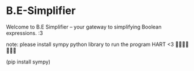 # B.E-Simplifier
 Welcome to B.E Simplifier – your gateway to simplifying Boolean expressions. :3

note: please install sympy python library to run the program HART <3 🫦🫦🫦🫦🫦🫦🫦

(pip install sympy)
